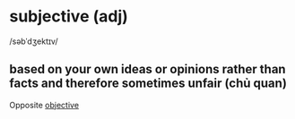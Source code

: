 # subjective (adj)

/səbˈdʒektɪv/

## based on your own ideas or opinions rather than facts and therefore sometimes unfair (chủ quan)

Opposite [objective](../o/objective-adj.md#not-influenced-by-personal-feelings-or-opinions-considering-only-facts-khách-quan)
